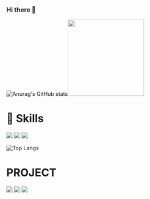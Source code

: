 ### Hi there 👋
![Anurag's GitHub stats](https://github-readme-stats.vercel.app/api?username=Ahrum&show_icons=true&theme=buefy)<img src="https://user-images.githubusercontent.com/100992862/226615069-76620628-ad9a-4b6a-9535-a9ff05466150.jpg" width="200"/>


# :muscle: Skills

<img src="https://img.shields.io/badge/HTML5-E34F26?style=flat-square&logo=HTML5&logoColor=white"/> <img src="https://img.shields.io/badge/CSS3-1572B6?style=flat-square&logo=CSS3&logoColor=white"/> <img src="https://img.shields.io/badge/JavaScript-F7DF1E?style=flat-square&logo=JavaScript&logoColor=white"/> 

![Top Langs](https://github-readme-stats.vercel.app/api/top-langs/?username=AhrumKim&layout=compact)

# PROJECT
<img src="https://img.shields.io/badge/HTML5-E34F26?style=flat-square&logo=HTML5&logoColor=white"/> <img src="https://img.shields.io/badge/CSS3-1572B6?style=flat-square&logo=CSS3&logoColor=white"/> <img src="https://img.shields.io/badge/JavaScript-F7DF1E?style=flat-square&logo=JavaScript&logoColor=white"/>


